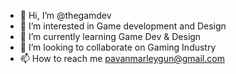 - 👋 Hi, I’m @thegamdev
- 👀 I’m interested in Game development and Design
- 🌱 I’m currently learning Game Dev & Design
- 💞️ I’m looking to collaborate on Gaming Industry
- 📫 How to reach me pavanmarleygun@gmail.com

<!---
thegamdev/thegamdev is a ✨ special ✨ repository because its `README.md` (this file) appears on your GitHub profile.
You can click the Preview link to take a look at your changes.
--->
